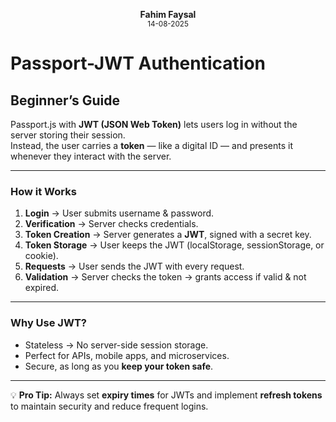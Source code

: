 <p align="center">
  <strong>Fahim Faysal</strong><br>
  <sub>14-08-2025</sub>
</p>

# **Passport-JWT Authentication**

## **Beginner’s Guide**

Passport.js with **JWT (JSON Web Token)** lets users log in without the server storing their session.  
Instead, the user carries a **token** — like a digital ID — and presents it whenever they interact with the server.

---

### **How it Works**

1. **Login** → User submits username & password.  
2. **Verification** → Server checks credentials.  
3. **Token Creation** → Server generates a **JWT**, signed with a secret key.  
4. **Token Storage** → User keeps the JWT (localStorage, sessionStorage, or cookie).  
5. **Requests** → User sends the JWT with every request.  
6. **Validation** → Server checks the token → grants access if valid & not expired.  

---

### **Why Use JWT?**

- Stateless → No server-side session storage.  
- Perfect for APIs, mobile apps, and microservices.  
- Secure, as long as you **keep your token safe**.  

---

💡 **Pro Tip:** Always set **expiry times** for JWTs and implement **refresh tokens** to maintain security and reduce frequent logins.
